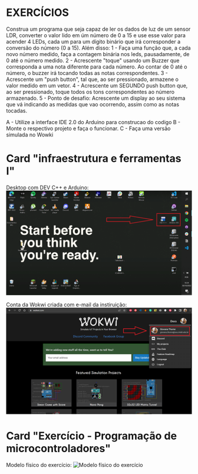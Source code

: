 # EXERCÍCIOS
Construa um programa que seja capaz de ler os dados de luz de
um sensor LDR, converter o valor lido em úm número de 0 a 15 e use esse valor para acender 4 LEDs, cada um para um dígito binário que irá corresponder a conversão do número (0 a 15).
Além disso: 
1 - Faça uma função que, a cada novo número medido,  faça a contagem binária nos leds, pausadamente, de 0 até o número medido. 
2 - Acrescente "toque" usando um Buzzer que corresponda a uma nota diferente para cada número. Ao contar de 0 até o número, o buzzer irá tocando todas as notas correspondentes.
3 - Acrescente um "push button", tal que, ao ser pressionado, armazene o valor medido em um vetor.
4 - Acrescente um SEGUNDO push button que, ao ser pressionado, toque todos os tons correspondentes ao número armazenado.
5 - Ponto de desafio: Acrescente um display ao seu sistema que vá indicando as medidas que vao ocorrendo, assim como as notas tocadas.

A - Utilize a interface IDE 2.0 do Arduino para construcao do codigo
B - Monte o respectivo projeto e faça o funcionar.
C - Faça uma versão simulada no Wowki


# Card "infraestrutura e ferramentas I"
Desktop com DEV C++ e Arduino:
![Desktop com DEV C++ e Arduino](https://github.com/ThomeGiovana/modulo_4/blob/main/SEMANA_03/EXERCICIOS/infraestrutura_e_ferramentas/DEV%20C%2B%2B%20e%20Arduino.png)

Conta da Wokwi criada com e-mail da instiruição:
![Conta Wokwi](https://github.com/ThomeGiovana/modulo_4/blob/main/SEMANA_03/EXERCICIOS/infraestrutura_e_ferramentas/Wokwi.png)

# Card "Exercício - Programação de microcontroladores"
Modelo físico do exercício: 
![Modelo físico do exercício](https://github.com/ThomeGiovana/modulo_4/blob/main/SEMANA_03/EXERCICIOS\sketch_exercicio_programacao_de_microcontroladores\modelo_fisico.jpg)
